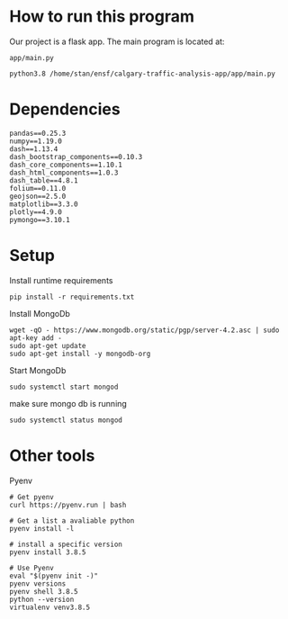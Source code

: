 # How to run this program

Our project is a flask app. The main program is located at:

```
app/main.py
```


```
python3.8 /home/stan/ensf/calgary-traffic-analysis-app/app/main.py
```
# Dependencies
```
pandas==0.25.3
numpy==1.19.0
dash==1.13.4
dash_bootstrap_components==0.10.3
dash_core_components==1.10.1
dash_html_components==1.0.3
dash_table==4.8.1
folium==0.11.0
geojson==2.5.0
matplotlib==3.3.0
plotly==4.9.0
pymongo==3.10.1
```


# Setup
Install runtime requirements
```shell script
pip install -r requirements.txt
```
Install MongoDb
```
wget -qO - https://www.mongodb.org/static/pgp/server-4.2.asc | sudo apt-key add -
sudo apt-get update
sudo apt-get install -y mongodb-org
```

Start MongoDb
```
sudo systemctl start mongod
```
make sure mongo db is running
```
sudo systemctl status mongod
```



# Other tools
Pyenv
```
# Get pyenv
curl https://pyenv.run | bash

# Get a list a avaliable python
pyenv install -l

# install a specific version
pyenv install 3.8.5

# Use Pyenv
eval "$(pyenv init -)"
pyenv versions
pyenv shell 3.8.5
python --version
virtualenv venv3.8.5
``` 


